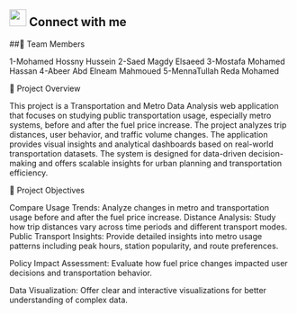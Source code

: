 ## <img src="https://media.giphy.com/media/iY8CRBdQXODJSCERIr/giphy.gif" width="30px"> Connect with me
##👥 Team Members

1-Mohamed Hossny Hussein
2-Saed Magdy Elsaeed
3-Mostafa Mohamed Hassan
4-Abeer Abd Elneam Mahmoued
5-MennaTullah Reda Mohamed

📌 Project Overview

This project is a Transportation and Metro Data Analysis web application that focuses on studying public transportation usage, especially metro systems, before and after the fuel price increase. The project analyzes trip distances, user behavior, and traffic volume changes.
The application provides visual insights and analytical dashboards based on real-world transportation datasets. The system is designed for data-driven decision-making and offers scalable insights for urban planning and transportation efficiency.

🎯 Project Objectives

Compare Usage Trends: Analyze changes in metro and transportation usage before and after the fuel price increase.
Distance Analysis: Study how trip distances vary across time periods and different transport modes.
Public Transport Insights: Provide detailed insights into metro usage patterns including peak hours, station popularity, and route preferences.

Policy Impact Assessment: Evaluate how fuel price changes impacted user decisions and transportation behavior.

Data Visualization: Offer clear and interactive visualizations for better understanding of complex data.
